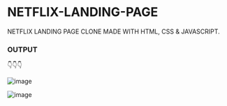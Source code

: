 # NETFLIX-LANDING-PAGE
NETFLIX LANDING PAGE CLONE MADE WITH HTML, CSS  & JAVASCRIPT.

### OUTPUT
👇👇👇

![image](https://github.com/fridayblessed007/NETFLIX-LANDING-PAGE/assets/105439855/d64d5fa2-9df6-4f3f-8956-69980a053631)


![image](https://github.com/fridayblessed007/NETFLIX-LANDING-PAGE/assets/105439855/be74e0a2-e984-4315-b27f-4c7c08f5389b)

